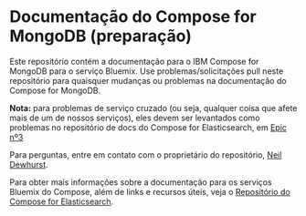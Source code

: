 # Documentação do Compose for MongoDB (preparação)

Este repositório contém a documentação para o IBM Compose for MongoDB para o serviço Bluemix. Use problemas/solicitações pull neste repositório para quaisquer mudanças ou problemas na documentação do Compose for MongoDB.

**Nota:** para problemas de serviço cruzado (ou seja, qualquer coisa que afete mais de um de nossos serviços), eles devem ser levantados como problemas no repositório de docs do Compose for Elasticsearch, em [Epic nº3](https://github.ibm.com/Bluemix-Docs/ComposeForElasticsearch/issues/3)

Para perguntas, entre em contato com o proprietário do repositório, [Neil Dewhurst](https://github.ibm.com/NDewhurs).

Para obter mais informações sobre a documentação para os serviços Bluemix do Compose, além de links e recursos úteis, veja o [Repositório do Compose for Elasticsearch](https://github.ibm.com/Bluemix-Docs/ComposeForElasticsearch).
